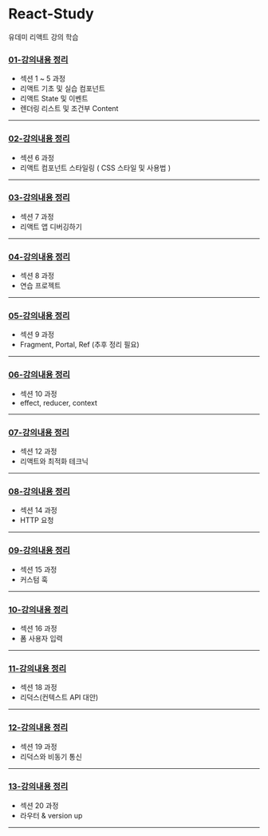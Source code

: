 # React-Study

유데미 리액트 강의 학습

### [01-강의내용 정리](/01-starting-setup/README.md)

- 섹션 1 ~ 5 과정
- 리액트 기초 및 실습 컴포넌트
- 리액트 State 및 이벤트
- 렌더링 리스트 및 조건부 Content

---

### [02-강의내용 정리](/01-starting-project%202/README.md)

- 섹션 6 과정
- 리액트 컴포넌트 스타일링 ( CSS 스타일 및 사용법 )

---

### [03-강의내용 정리](/section_7_debug/README.md)

- 섹션 7 과정
- 리액트 앱 디버깅하기

---

### [04-강의내용 정리](/section_8_prac_pjt/README.md)

- 섹션 8 과정
- 연습 프로젝트

---

### [05-강의내용 정리](/section_9_Fragments_Portlas_Refs/README.md)

- 섹션 9 과정
- Fragment, Portal, Ref (추후 정리 필요)

---

### [06-강의내용 정리](/section_10_effect_reducer_context/README.md)

- 섹션 10 과정
- effect, reducer, context

---

### [07-강의내용 정리](/section_12_behind_react_optimization_tech/README.md)

- 섹션 12 과정
- 리액트와 최적화 테크닉

---

### [08-강의내용 정리](/section_14_http_request/README.md)

- 섹션 14 과정
- HTTP 요청

---

### [09-강의내용 정리](/section_15_custom_hook/README.md)

- 섹션 15 과정
- 커스텀 훅

---

### [10-강의내용 정리](/section_16_forms_input/README.md)

- 섹션 16 과정
- 폼 사용자 입력

---

### [11-강의내용 정리](/section_18_redux/README.md)

- 섹션 18 과정
- 리덕스(컨텍스트 API 대안)

---

### [12-강의내용 정리](/section_19_redux_http/README.md)

- 섹션 19 과정
- 리덕스와 비동기 통신

---

### [13-강의내용 정리](/section_20_router/README.md)

- 섹션 20 과정
- 라우터 & version up

---
